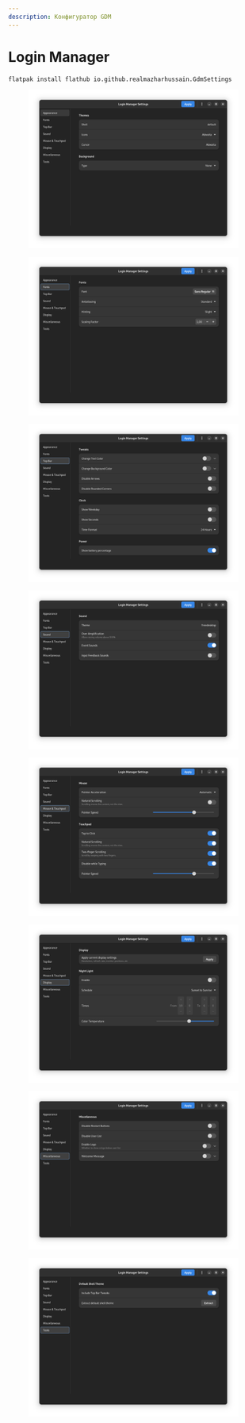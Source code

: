 ```yaml
---
description: Конфигуратор GDM
---
```


# Login Manager

```bash
flatpak install flathub io.github.realmazharhussain.GdmSettings
```

<div>

<figure><img src="../../.gitbook/assets/Снимок экрана от 2022-10-30 17-18-42.png" alt=""><figcaption></figcaption></figure>

 

<figure><img src="../../.gitbook/assets/Снимок экрана от 2022-10-30 17-18-45.png" alt=""><figcaption></figcaption></figure>

 

<figure><img src="../../.gitbook/assets/Снимок экрана от 2022-10-30 17-18-47.png" alt=""><figcaption></figcaption></figure>

 

<figure><img src="../../.gitbook/assets/Снимок экрана от 2022-10-30 17-18-50.png" alt=""><figcaption></figcaption></figure>

 

<figure><img src="../../.gitbook/assets/Снимок экрана от 2022-10-30 17-18-52.png" alt=""><figcaption></figcaption></figure>

 

<figure><img src="../../.gitbook/assets/Снимок экрана от 2022-10-30 17-18-54.png" alt=""><figcaption></figcaption></figure>

 

<figure><img src="../../.gitbook/assets/Снимок экрана от 2022-10-30 17-18-56.png" alt=""><figcaption></figcaption></figure>

 

<figure><img src="../../.gitbook/assets/Снимок экрана от 2022-10-30 17-18-58.png" alt=""><figcaption></figcaption></figure>

</div>
